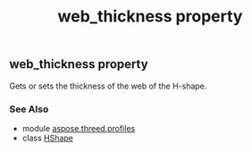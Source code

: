 ﻿---
title: web_thickness property
second_title: Aspose.3D for Python via .NET API References
description: 
type: docs
weight: 250
url: /python-net/aspose.threed.profiles/hshape/web_thickness/
is_root: false
---

## web_thickness property


Gets or sets the thickness of the web of the H-shape.

### See Also
* module [aspose.threed.profiles](../../)
* class [HShape](/3d/python-net/aspose.threed.profiles/hshape)
